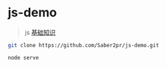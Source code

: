 # js-demo

> js [基础知识](https://saber2pr.github.io/js-demo/index.html)

```bash
git clone https://github.com/Saber2pr/js-demo.git

node serve
```

